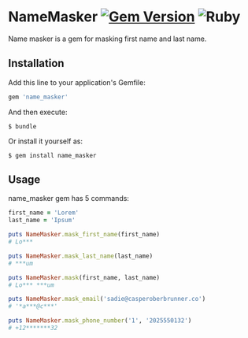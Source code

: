 # NameMasker [![Gem Version](https://badge.fury.io/rb/name_masker.svg)](https://badge.fury.io/rb/name_masker) ![Ruby](https://github.com/yigitsadic/name_masker/workflows/Ruby/badge.svg?branch=master)

Name masker is a gem for masking first name and last name.

## Installation

Add this line to your application's Gemfile:

```ruby
gem 'name_masker'
```

And then execute:

    $ bundle

Or install it yourself as:

    $ gem install name_masker

## Usage

name_masker gem has 5 commands:

```ruby
first_name = 'Lorem'
last_name = 'Ipsum'

puts NameMasker.mask_first_name(first_name)
# Lo***

puts NameMasker.mask_last_name(last_name)
# ***um

puts NameMasker.mask(first_name, last_name)
# Lo*** ***um

puts NameMasker.mask_email('sadie@casperoberbrunner.co')
# '*a***@c***'

puts NameMasker.mask_phone_number('1', '2025550132')
# +12*******32
```
